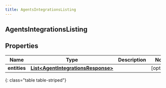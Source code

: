 ```yaml
---
title: AgentsIntegrationsListing
---
```

## AgentsIntegrationsListing


## Properties

| Name | Type | Description | Notes |
| ------------ | ------------- | ------------- | ------------- |
| **entities** | <!----><!---->[**List&lt;AgentIntegrationsResponse&gt;**](AgentIntegrationsResponse.html)<!----> |  |  [optional] |
{: class="table table-striped"}



